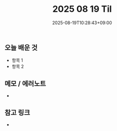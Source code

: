 ﻿---
title: "2025 08 19 Til"
date: 2025-08-19T10:28:43+09:00
draft: true
authors: ["lkm"]         # 기본 작성자
tags: ["Study"]    # 기본 태그(원하면 수정)
categories: ["Devlog"]
ShowToc: true
TocOpen: false
cover:
  image: ""              # 같은 폴더에 이미지 두고 파일명만 적으면 됨
  alt: ""
  relative: true
---
## 오늘 배운 것
- 항목 1
- 항목 2

## 메모 / 에러노트
- 

## 참고 링크
- 
